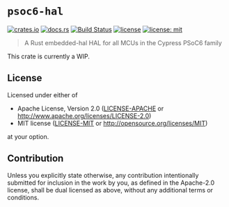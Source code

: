 # `psoc6-hal`

[![crates.io](https://img.shields.io/crates/v/psoc6-hal.svg)](https://crates.io/crates/psoc6-hal)
[![docs.rs](https://docs.rs/psoc6-hal/badge.svg)](https://docs.rs/psoc6-hal/)
[![Build Status](https://travis-ci.com/psoc-rs/psoc6-hal.svg?branch=master)](https://travis-ci.com/psoc-rs/psoc6-hal)
[![license](https://img.shields.io/badge/license-apache%202.0-blue.svg)](https://opensource.org/licenses/apache-2.0)
[![license: mit](https://img.shields.io/badge/license-mit-yellow.svg)](https://opensource.org/licenses/mit)

> A Rust embedded-hal HAL for all MCUs in the Cypress PSoC6 family

This crate is currently a WIP.

## License

Licensed under either of

 * Apache License, Version 2.0
   ([LICENSE-APACHE](LICENSE-APACHE) or http://www.apache.org/licenses/LICENSE-2.0)
 * MIT license
   ([LICENSE-MIT](LICENSE-MIT) or http://opensource.org/licenses/MIT)

at your option.

## Contribution

Unless you explicitly state otherwise, any contribution intentionally submitted
for inclusion in the work by you, as defined in the Apache-2.0 license, shall be
dual licensed as above, without any additional terms or conditions.

